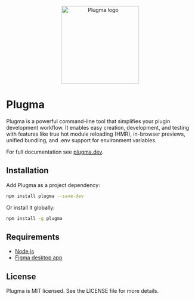 <p align="center">
    <img src="https://github.com/user-attachments/assets/973acbd8-9e94-4b1b-a0f5-26b994be6f78" alt="Plugma logo" width="auto" height="208">
</p>

# Plugma

Plugma is a powerful command-line tool that simplifies your plugin development workflow. It enables easy creation, development, and testing with features like true hot module reloading (HMR), in-browser previews, unified bundling, and .env support for environment variables.

For full documentation see [plugma.dev](https://www.plugma.dev/).

## Installation

Add Plugma as a project dependency:

```bash
npm install plugma --save-dev
```

Or install it globally:

```bash
npm install -g plugma
```

## Requirements

-   [Node.js](https://nodejs.org/en)
-   [Figma desktop app](https://www.figma.com/downloads/)

## License

Plugma is MIT licensed. See the LICENSE file for more details.
